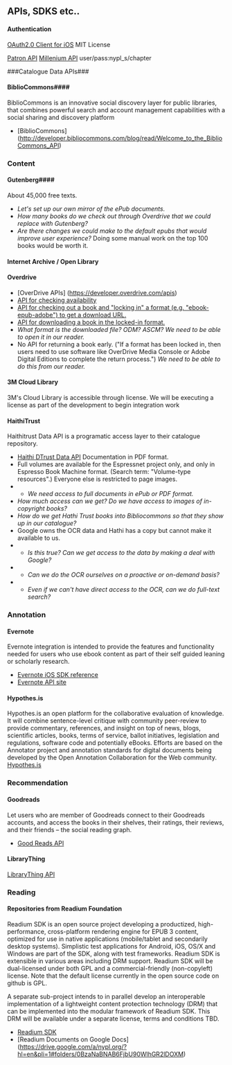 ## APIs, SDKS etc..

#### Authentication
[OAuth2.0 Client for iOS](https://github.com/AFNetworking/AFOAuth2Client) MIT License

[Patron API](http://vendordocs.iii.com/patron/patronapi.shtml)
[Millenium API](http://techdocs.iii.com/millennium-api.shtml)
user/pass:nypl_s/chapter

###Catalogue Data APIs###
#### BiblioCommons####
BiblioCommons is an innovative social discovery layer for public libraries, that combines powerful search and account management capabilities with a social sharing and discovery platform

* [BiblioCommons] (http://developer.bibliocommons.com/blog/read/Welcome_to_the_BiblioCommons_API)

### Content

#### Gutenberg####

About 45,000 free texts.

* _Let's set up our own mirror of the ePub documents._
* _How many books do we check out through Overdrive that we could replace with Gutenberg?_
* _Are there changes we could make to the default epubs that would improve user experience?_ Doing some manual work on the top 100 books would be worth it.

#### Internet Archive / Open Library ####

#### Overdrive

* [OverDrive APIs] (https://developer.overdrive.com/apis)
* [API for checking availability](https://developer.overdrive.com/apis/library-availability)
* [API for checking out a book and "locking in" a format (e.g. "ebook-epub-adobe") to get a download URL.](https://developer.overdrive.com/apis/checkouts)
* [API for downloading a book in the locked-in format.](http://developer.overdrive.com/apis/download)
* _What format is the downloaded file? ODM? ASCM? We need to be able to open it in our reader._
* No API for returning a book early. ("If a format has been locked in, then users need to use software like OverDrive Media Console or Adobe Digital Editions to complete the return process.") _We need to be able to do this from our reader._

#### 3M Cloud Library
3M's Cloud Library is accessible through license.  We will be executing a license as part of the development to begin integration work

#### HaithiTrust
Haithitrust Data API is a programatic access layer to their catalogue repository.
* [Haithi DTrust Data API](http://www.hathitrust.org/data_api) Documentation in PDF format.
* Full volumes are available for the Espressnet project only, and only in Espresso Book Machine format. (Search term: "Volume-type resources".) Everyone else is restricted to page images.
* * _We need access to full documents in ePub or PDF format._ 
* _How much access can we get? Do we have access to images of in-copyright books?_
* _How do we get Hathi Trust books into Bibliocommons so that they show up in our catalogue?_
* Google owns the OCR data and Hathi has a copy but cannot make it available to us.
* * _Is this true? Can we get access to the data by making a deal with Google?_
* * _Can we do the OCR ourselves on a proactive or on-demand basis?_
* * _Even if we can't have direct access to the OCR, can we do full-text search?_

### Annotation
#### Evernote
Evernote integration is intended to provide the features and functionality needed for users who use ebook content as part of their self guided leaning or scholarly research.
* [Evernote iOS SDK reference](http://dev.evernote.com/doc/reference/ios/)
* [Evernote API site](http://dev.evernote.com/doc/)

#### Hypothes.is
Hypothes.is an open platform for the collaborative evaluation of knowledge. It will combine sentence-level critique with community peer-review to provide commentary, references, and insight on top of news, blogs, scientific articles, books, terms of service, ballot initiatives, legislation and regulations, software code and potentially eBooks. Efforts are based on the Annotator project and annotation standards for digital documents being developed by the Open Annotation Collaboration for the Web community.
[Hypothes.is](https://github.com/hypothesis)

### Recommendation
#### Goodreads
Let users who are member of Goodreads connect to their Goodreads accounts, and access the books in their shelves, their ratings, their reviews, and their friends – the social reading graph.
* [Good Reads API](https://www.goodreads.com/api)

#### LibraryThing
[LibraryThing API](https://www.librarything.com/services/)

### Reading
#### Repositories from Readium Foundation
Readium SDK is an open source project developing a productized, high-performance, cross-platform rendering engine for EPUB 3 content, optimized for use in native applications (mobile/tablet and secondarily desktop systems). Simplistic test applications for Android, iOS, OS/X and Windows are part of the SDK, along with test frameworks. Readium SDK is extensible in various areas including DRM support. Readium SDK will be dual-licensed under both GPL and a commercial-friendly (non-copyleft) license. Note that the default license currently in the open source code on github is GPL.

A separate sub-project intends to in parallel develop an interoperable implementation of a lightweight content protection technology (DRM) that can be implemented into the modular framework of Readium SDK. This DRM will be available under a separate license, terms and conditions TBD.
* [Readium SDK](http://readium.github.io/sdk-api-doc/)
* [Readium Documents on Google Docs] (https://drive.google.com/a/nypl.org/?hl=en&pli=1#folders/0BzaNaBNAB6FjbU90WlhGR2lDOXM)